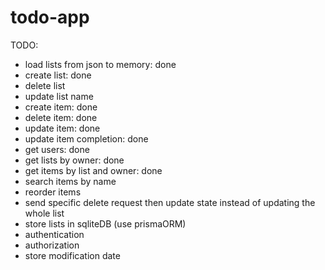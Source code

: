 # todo-app

TODO:
- load lists from json to memory: done
- create list: done
- delete list
- update list name
- create item: done
- delete item: done
- update item: done
- update item completion: done
- get users: done
- get lists by owner: done
- get items by list and owner: done
- search items by name
- reorder items
- send specific delete request then update state instead of updating the whole list
- store lists in sqliteDB (use prismaORM)
- authentication
- authorization
- store modification date


